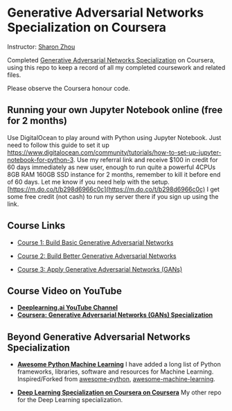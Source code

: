 # Generative Adversarial Networks Specialization on Coursera

Instructor: [Sharon Zhou](https://www.coursera.org/instructor/sharon-zhou)

Completed [Generative Adversarial Networks Specialization](https://www.deeplearning.ai/generative-adversarial-networks-specialization/) on Coursera, using this repo to keep a record of all my completed coursework and related files. 

Please observe the Coursera honour code.

## Running your own Jupyter Notebook online (free for 2 months)

Use DigitalOcean to play around with Python using Jupyter Notebook. Just need to follow this guide to set it up https://www.digitalocean.com/community/tutorials/how-to-set-up-jupyter-notebook-for-python-3. Use my referral link and receive $100 in credit for 60 days immediately as new user, enough to run quite a powerful 4CPUs 8GB RAM 160GB SSD instance for 2 months, remember to kill it before end of 60 days. Let me know if you need help with the setup. [https://m.do.co/t/b298d6966c0c](https://m.do.co/t/b298d6966c0c)
I get some free credit (not cash) to run my server there if you sign up using the link.

## Course Links

* [Course 1: Build Basic Generative Adversarial Networks](https://www.coursera.org/learn/build-basic-generative-adversarial-networks-gans)

* [Course 2: Build Better Generative Adversarial Networks](https://www.coursera.org/learn/build-better-generative-adversarial-networks-gans)

* [Course 3: Apply Generative Adversarial Networks (GANs)](https://www.coursera.org/learn/apply-generative-adversarial-networks-gans)

## Course Video on YouTube

* **[Deeplearning.ai YouTube Channel](https://www.youtube.com/channel/UCcIXc5mJsHVYTZR1maL5l9w/playlists)**
* **[Coursera: Generative Adversarial Networks (GANs) Specialization](https://www.youtube.com/watch?v=znIarZLul7o&list=PLsLwz2eoSYLWW09NAhDIq-i8ObCGElMRk)**


## Beyond Generative Adversarial Networks Specialization

* **[Awesome Python Machine Learning](https://github.com/eplt/deep-learning-coursera-complete/blob/master/awesome-python-machine-learning.md)**
I have added a long list of Python frameworks, libraries, software and resources for Machine Learning. Inspired/Forked from [awesome-python](https://github.com/vinta/awesome-python), [awesome-machine-learning](https://github.com/josephmisiti/awesome-machine-learning).

* **[Deep Learning Specialization on Coursera on Coursera](https://github.com/eplt/deep-learning-coursera-complete)** My other repo for the Deep Learning specialization.
